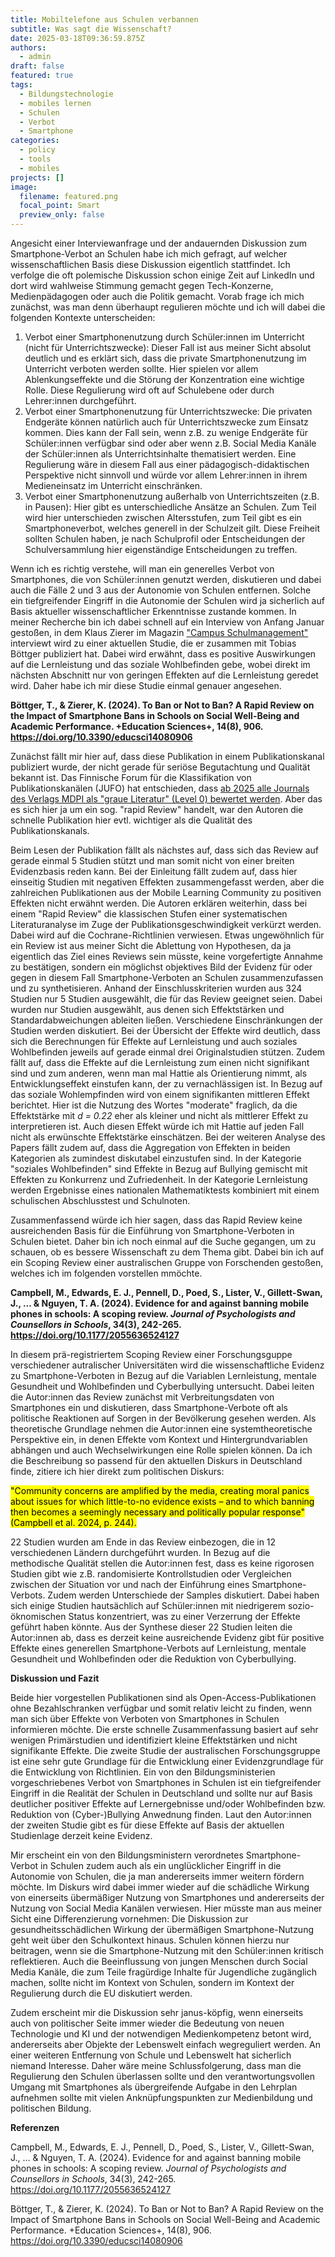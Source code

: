 ```yaml
---
title: Mobiltelefone aus Schulen verbannen
subtitle: Was sagt die Wissenschaft?
date: 2025-03-18T09:36:59.875Z
authors:
  - admin
draft: false
featured: true
tags:
  - Bildungstechnologie
  - mobiles lernen
  - Schulen
  - Verbot
  - Smartphone
categories:
  - policy
  - tools
  - mobiles
projects: []
image:
  filename: featured.png
  focal_point: Smart
  preview_only: false
---
```

Angesicht einer Interviewanfrage und der andauernden Diskussion zum Smartphone-Verbot an Schulen habe ich mich gefragt, auf welcher wissenschaftlichen Basis diese Diskussion eigentlich stattfindet. Ich verfolge die oft polemische Diskussion schon einige Zeit auf LinkedIn und dort wird wahlweise Stimmung gemacht gegen Tech-Konzerne, Medienpädagogen oder auch die Politik gemacht. Vorab frage ich mich zunächst, was man denn überhaupt regulieren möchte und ich will dabei die folgenden Kontexte unterscheiden:

1. Verbot einer Smartphonenutzung durch Schüler:innen im Unterricht (nicht für Unterrichtszwecke): Dieser Fall ist aus meiner Sicht absolut deutlich und es erklärt sich, dass die private Smartphonenutzung im Unterricht verboten werden sollte. Hier spielen vor allem Ablenkungseffekte und die Störung der Konzentration eine wichtige Rolle. Diese Regulierung wird oft auf Schulebene oder durch Lehrer:innen durchgeführt.
2. Verbot einer Smartphonenutzung für Unterrichtszwecke: Die privaten Endgeräte können natürlich auch für Unterrichtszwecke zum Einsatz kommen. Dies kann der Fall sein, wenn z.B. zu wenige Endgeräte für Schüler:innen verfügbar sind oder aber wenn z.B. Social Media Kanäle der Schüler:innen als Unterrichtsinhalte thematisiert werden. Eine Regulierung wäre in diesem Fall aus einer pädagogisch-didaktischen Perspektive nicht sinnvoll und würde vor allem Lehrer:innen in ihrem Medieneinsatz im Unterricht einschränken.
3. Verbot einer Smartphonenutzung außerhalb von Unterrichtszeiten (z.B. in Pausen): Hier gibt es unterschiedliche Ansätze an Schulen. Zum Teil wird hier unterschieden zwischen Altersstufen, zum Teil gibt es ein Smartphoneverbot, welches generell in der Schulzeit gilt. Diese Freiheit sollten Schulen haben, je nach Schulprofil oder Entscheidungen der Schulversammlung hier eigenständige Entscheidungen zu treffen.

Wenn ich es richtig verstehe, will man ein generelles Verbot von Smartphones, die von Schüler:innen genutzt werden, diskutieren und dabei auch die Fälle 2 und 3 aus der Autonomie von Schulen entfernen. Solche ein tiefgreifender Eingriff in die Autonomie der Schulen wird ja sicherlich auf Basis aktueller wissenschaftlicher Erkenntnisse zustande kommen. In meiner Recherche bin ich dabei schnell auf ein Interview von Anfang Januar gestoßen, in dem Klaus Zierer im Magazin ["Campus Schulmanagement"](https://www.campus-schulmanagement.de/magazin/smartphone-verbote-an-schulen-was-bringen-sie-wirklich-klaus-zierer) interviewt wird zu einer aktuellen Studie, die er zusammen mit Tobias Böttger publiziert hat. Dabei wird erwähnt, dass es positive Auswirkungen auf die Lernleistung und das soziale Wohlbefinden gebe, wobei direkt im nächsten Abschnitt nur von geringen Effekten auf die Lernleistung geredet wird. Daher habe ich mir diese Studie einmal genauer angesehen.

**Böttger, T., & Zierer, K. (2024). To Ban or Not to Ban? A Rapid Review on the Impact of Smartphone Bans in Schools on Social Well-Being and Academic Performance. +Education Sciences+, 14(8), 906. https://doi.org/10.3390/educsci14080906**

Zunächst fällt mir hier auf, dass diese Publikation in einem Publikationskanal publiziert wurde, der nicht gerade für seriöse Begutachtung und Qualität bekannt ist. Das Finnische Forum für die Klassifikation von Publikationskanälen (JUFO) hat entschieden, dass [ab 2025 alle Journals des Verlags MDPI als "graue Literatur" (Level 0) bewertet werden](https://julkaisufoorumi.fi/en/news/changes-classification). Aber das es sich hier ja um ein sog. "rapid Review" handelt, war den Autoren die schnelle Publikation hier evtl. wichtiger als die Qualität des Publikationskanals.

Beim Lesen der Publikation fällt als nächstes auf, dass sich das Review auf gerade einmal 5 Studien stützt und man somit nicht von einer breiten Evidenzbasis reden kann. Bei der Einleitung fällt zudem auf, dass hier einseitig Studien mit negativen Effekten zusammengefasst werden, aber die zahlreichen Publikationen aus der Mobile Learning Community zu positiven Effekten nicht erwähnt werden. Die Autoren erklären weiterhin, dass bei einem "Rapid Review" die klassischen Stufen einer systematischen Literaturanalyse im Zuge der Publikationsgeschwindigkeit verkürzt werden. Dabei wird auf die Cochrane-Richtlinien verwiesen. Etwas ungewöhnlich für ein Review ist aus meiner Sicht die Ablettung von Hypothesen, da ja eigentlich das Ziel eines Reviews sein müsste, keine vorgefertigte Annahme zu bestätigen, sondern ein möglichst objektives Bild der Evidenz für oder gegen in diesem Fall Smartphone-Verboten an Schulen zusammenzufassen und zu synthetisieren. Anhand der Einschlusskriterien wurden aus 324 Studien nur 5 Studien ausgewählt, die für das Review geeignet seien. Dabei wurden nur Studien ausgewählt, aus denen sich Effektstärken und Standardabweichungen ableiten ließen. Verschiedene Einschränkungen der Studien werden diskutiert. Bei der Übersicht der Effekte wird deutlich, dass sich die Berechnungen für Effekte auf Lernleistung und auch soziales Wohlbefinden jeweils auf gerade einmal drei Originalstudien stützen. Zudem fällt auf, dass die Effekte auf die Lernleistung zum einen nicht signifikant sind und zum anderen, wenn man mal Hattie als Orientierung nimmt, als Entwicklungseffekt einstufen kann, der zu vernachlässigen ist. In Bezug auf das soziale Wohlempfinden wird von einem signifikanten mittleren Effekt berichtet. Hier ist die Nutzung des Wortes "moderate" fraglich, da die Effektstärke mit *d = 0.22* eher als kleiner und nicht als mittlerer Effekt zu interpretieren ist. Auch diesen Effekt würde ich mit Hattie auf jeden Fall nicht als erwünschte Effektstärke einschätzen. Bei der weiteren Analyse des Papers fällt zudem auf, dass die Aggregation von Effekten in beiden Kategorien als zumindest diskutabel einzustufen sind. In der Kategorie "soziales Wohlbefinden" sind Effekte in Bezug auf Bullying gemischt mit Effekten zu Konkurrenz und Zufriedenheit. In der Kategorie Lernleistung werden Ergebnisse eines nationalen Mathematiktests kombiniert mit einem schulischen Abschlusstest und Schulnoten.

Zusammenfassend würde ich hier sagen, dass das Rapid Review keine ausreichenden Basis für die Einführung von Smartphone-Verboten in Schulen bietet. Daher bin ich noch einmal auf die Suche gegangen, um zu schauen, ob es bessere Wissenschaft zu dem Thema gibt. Dabei bin ich auf ein Scoping Review einer australischen Gruppe von Forschenden gestoßen, welches ich im folgenden vorstellen mmöchte.

**Campbell, M., Edwards, E. J., Pennell, D., Poed, S., Lister, V., Gillett-Swan, J., ... & Nguyen, T. A. (2024). Evidence for and against banning mobile phones in schools: A scoping review. *Journal of Psychologists and Counsellors in Schools*, 34(3), 242-265. https://doi.org/10.1177/2055636524127**

In diesem prä-registriertem Scoping Review einer Forschungsguppe verschiedener autralischer Universitäten wird die wissenschaftliche Evidenz zu Smartphone-Verboten in Bezug auf die Variablen Lernleistung, mentale Gesundheit und Wohlbefinden und Cyberbullying untersucht. Dabei leiten die Autor:innen das Review zunächst mit Verbreitungsdaten von Smartphones ein und diskutieren, dass Smartphone-Verbote oft als politische Reaktionen auf Sorgen in der Bevölkerung gesehen werden. Als theoretische Grundlage nehmen die Autor:innen eine systemtheoretische Perspektive ein, in denen Effekte vom Kontext und Hintergrundvariablen abhängen und auch Wechselwirkungen eine Rolle spielen können. Da ich die Beschreibung so passend für den aktuellen Diskurs in Deutschland finde, zitiere ich hier direkt zum politischen Diskurs: 

<mark>"Community concerns are amplified by the media, creating moral panics about issues for which little-to-no evidence exists – and to which banning then becomes a seemingly necessary and politically popular response" (Campbell et al. 2024, p. 244).</mark>

22 Studien wurden am Ende in das Review einbezogen, die in 12 verschiedenen Ländern durchgeführt wurden. In Bezug auf die methodische Qualität stellen die Autor:innen fest, dass es keine rigorosen Studien gibt wie z.B. randomisierte Kontrollstudien oder Vergleichen zwischen der Situation vor und nach der Einführung eines Smartphone-Verbots. Zudem werden Unterschiede der Samples diskutiert. Dabei haben sich einige Studien hautsächlich auf Schüler:innen mit niedrigerem sozio-öknomischen Status konzentriert, was zu einer Verzerrung der Effekte geführt haben könnte. Aus der Synthese dieser 22 Studien leiten die Autor:innen ab, dass es derzeit keine ausreichende Evidenz gibt für positive Effekte eines generellen Smartphone-Verbots auf Lernleistung, mentale Gesundheit und Wohlbefinden oder die Reduktion von Cyberbullying.

**Diskussion und Fazit**

Beide hier vorgestellen Publikationen sind als Open-Access-Publikationen ohne Bezahlschranken verfügbar und somit relativ leicht zu finden, wenn man sich über Effekte von Verboten von Smartphones in Schulen informieren möchte. Die erste schnelle Zusammenfassung basiert auf sehr wenigen Primärstudien und identifiziert kleine Effektstärken und nicht signifikante Effekte. Die zweite Studie der australischen Forschungsgruppe ist eine sehr gute Grundlage für die Entwicklung einer Evidenzgrundlage für die Entwicklung von Richtlinien. Ein von den Bildungsministerien vorgeschriebenes Verbot von Smartphones in Schulen ist ein tiefgreifender Eingriff in die Realität der Schulen in Deutschland und sollte nur auf Basis deutlicher positiver Effekte auf Lernergebnisse und/oder Wohlbefinden bzw. Reduktion von (Cyber-)Bullying Anwednung finden. Laut den Autor:innen der zweiten Studie gibt es für diese Effekte auf Basis der aktuellen Studienlage derzeit keine Evidenz.

Mir erscheint ein von den Bildungsministern verordnetes Smartphone-Verbot in Schulen zudem auch als ein unglücklicher Eingriff in die Autonomie von Schulen, die ja man andererseits immer weitern fördern möchte. Im Diskurs wird dabei immer wieder auf die schädliche Wirkung von einerseits übermäßiger Nutzung von Smartphones und andererseits der Nutzung von Social Media Kanälen verwiesen. Hier müsste man aus meiner Sicht eine Differenzierung vornehmen: Die Diskussion zur gesundheitsschädlichen Wirkung der übermäßigen Smartphone-Nutzung geht weit über den Schulkontext hinaus. Schulen können hierzu nur beitragen, wenn sie die Smartphone-Nutzung mit den Schüler:innen kritisch reflektieren. Auch die Beeinflussung von jungen Menschen durch Social Media Kanäle, die zum Teile fragürdige Inhalte für Jugendliche zugänglich machen, sollte nicht im Kontext von Schulen, sondern im Kontext der Regulierung durch die EU diskutiert werden.

Zudem erscheint mir die Diskussion sehr janus-köpfig, wenn einerseits auch von politischer Seite immer wieder die Bedeutung von neuen Technologie und KI und der notwendigen Medienkompetenz betont wird, andererseits aber Objekte der Lebenswelt einfach wegreguliert werden. An einer weiteren Entfernung von Schule und Lebenswelt hat sicherlich niemand Interesse. Daher wäre meine Schlussfolgerung, dass man die Regulierung den Schulen überlassen sollte und den verantwortungsvollen Umgang mit Smartphones als übergreifende Aufgabe in den Lehrplan aufnehmen sollte mit vielen Anknüpfungspunkten zur Medienbildung und politischen Bildung.

**Referenzen**

Campbell, M., Edwards, E. J., Pennell, D., Poed, S., Lister, V., Gillett-Swan, J., ... & Nguyen, T. A. (2024). Evidence for and against banning mobile phones in schools: A scoping review. *Journal of Psychologists and Counsellors in Schools*, 34(3), 242-265. https://doi.org/10.1177/2055636524127

Böttger, T., & Zierer, K. (2024). To Ban or Not to Ban? A Rapid Review on the Impact of Smartphone Bans in Schools on Social Well-Being and Academic Performance. +Education Sciences+, 14(8), 906. https://doi.org/10.3390/educsci14080906 